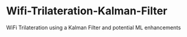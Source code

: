 # Wifi-Trilateration-Kalman-Filter
WiFi Trilateration using a Kalman Filter and potential ML enhancements
